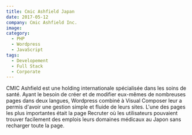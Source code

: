 ```yaml
---
title: Cmic Ashfield Japan
date: 2017-05-12
company: Cmic Ashfield Inc.
image:
category:
  - PHP
  - Wordpress
  - JavaScript
tags:
  - Developement
  - Full Stack
  - Corporate
---
```


CMIC Ashfield est une holding internationale spécialisée dans les soins de santé.
Ayant le besoin de créer et de modifier eux-mêmes de nombreuses pages dans deux langues, Wordpress combiné à Visual Composer leur a permis d'avoir une gestion simple et fluide de leurs sites. L'une des pages les plus importantes était la page Recruter où les utilisateurs pouvaient trouver facilement des emplois leurs domaines médicaux au Japon sans recharger toute la page.
